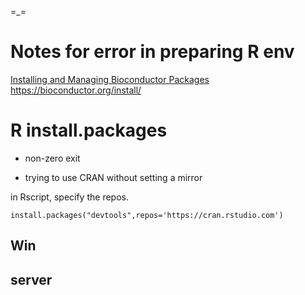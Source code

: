 =_=   
# Notes for error in preparing R env



[Installing and Managing Bioconductor Packages](https://cran.r-project.org/web/packages/BiocManager/vignettes/BiocManager.html)
https://bioconductor.org/install/

# R install.packages
- non-zero exit

- trying to use CRAN without setting a mirror

in Rscript, specify the repos.
```
install.packages("devtools",repos='https://cran.rstudio.com')
```

## Win

## server
